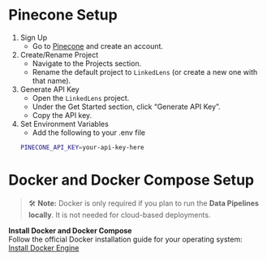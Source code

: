 # Pinecone Setup
  1. Sign Up
     - Go to [Pinecone](https://app.pinecone.io/) and create an account.
  2. Create/Rename Project
     - Navigate to the Projects section.
     - Rename the default project to `LinkedLens` (or create a new one with that name).
  3. Generate API Key
     - Open the `LinkedLens` project.
     - Under the Get Started section, click “Generate API Key”.
     - Copy the API key.
  4. Set Environment Variables
     - Add the following to your .env file 
     ```bash
     PINECONE_API_KEY=your-api-key-here
     ```
# Docker and Docker Compose Setup

> 🛠️ **Note:** Docker is only required if you plan to run the **Data Pipelines locally**. It is not needed for cloud-based deployments.

**Install Docker and Docker Compose**  
   Follow the official Docker installation guide for your operating system:  
   [Install Docker Engine](https://docs.docker.com/engine/install/)